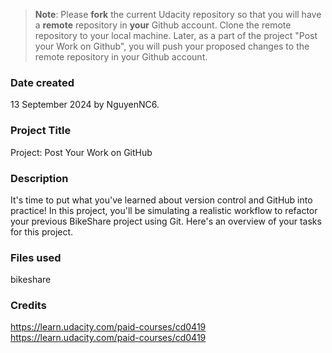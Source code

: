>**Note**: Please **fork** the current Udacity repository so that you will have a **remote** repository in **your** Github account. Clone the remote repository to your local machine. Later, as a part of the project "Post your Work on Github", you will push your proposed changes to the remote repository in your Github account.

### Date created
13 September 2024 by NguyenNC6.

### Project Title
Project: Post Your Work on GitHub

### Description
It's time to put what you've learned about version control and GitHub into practice! In this project, you'll be simulating a realistic workflow to refactor your previous BikeShare project using Git. Here's an overview of your tasks for this project.

### Files used
bikeshare

### Credits
https://learn.udacity.com/paid-courses/cd0419
https://learn.udacity.com/paid-courses/cd0419



